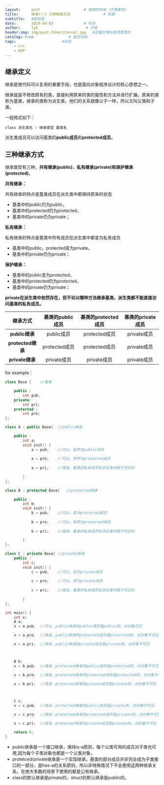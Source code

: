 ```yaml
---
layout:     post                    # 使用的布局（不需要改）
title:      继承(一) 三种继承方式               # 标题 
subtitle:   #副标题
date:       2019-04-03              # 时间
author:     lyk                      # 作者
header-img: img/post-Inheritance1.jpg   #这篇文章标题背景图片
catalog: true                # 是否归档
tags:                     #标签
    - c++
    - OOP
---
```

## 继承定义
继承是使代码可以复用的重要手段，也是面向对象程序设计的核心思想之一。

继承就是不修改原有的类，直接利用原来的类的属性和方法并进行扩展。原来的类称为基类，继承的类称为派生类，他们的关系就像父子一样，所以又叫父类和子类。

一般格式如下：
```
class 派生类名 : 继承类型 基类名
```
派生类成员可以访问基类的**public成员**和**protected成员**。
## 三种继承方式
继承类型有三种，**共有继承(public)**，**私有继承(private)**和**保护继承(protected)**。

**共有继承：**

共有继承的特点是基类成员在派生类中都保持原来的状态
- 基类中的public仍为public，
- 基类中的protected仍为protected，
- 基类中的private仍为private；


**私有继承：**

私有继承的特点是基类中所有成员在派生类中都变为私有成员
- 基类中的public，protected变为private，
- 基类中的private仍为private；

**保护继承：**
- 基类中的public变为protected，
- 基类中的protected仍为protected，
- 基类中的private仍为private；

**private在派生类中依然存在，但不论以哪种方法继承基类，派生类都不能直接访问基类的私有成员。**

继承方式 | 基类的public成员|基类的protected成员|基类的private成员
:-:|:-:|:-:|:-:|
**public继承**|public成员|protected成员|private成员
**protected继承**|protected成员|protected成员|private成员
**private继承**|private成员|private成员|private成员

for example：
```cpp
class Base {	//基类 

	public :
		int pub;
	private:
		int pri;
	protected :
		int pro;
};

class A : public Base{	//public继承 

	public :
		int a;
		void init() {
			a = pub;	//可以，依然为public成员 
			
			a = pro;	//可以，依然为protected成员 
			
			a = pri;	//错误，基类的私有成员在派生类中是不可见的 
			
		}
}; 

class B : protected Base{	//protected继承 

	public :
		int b;
		void init() {
			b = pub;	//可以，变为protected成员 
			
			b = pro;	//可以，依然为protected成员 
			
			b = pri;	//错误，基类的私有成员在派生类中是不可见的
			
		}
}; 

class C : private Base{	//private继承 
	public :
		int c;
		void init() {
			c = pub;	//可以，变为private成员 
			
			c = pro;	//可以，变为private成员 
			
			c = pri;	//错误，基类的私有成员在派生类中是不可见的 
			
		}
}; 

int main() {
	int x;
	A a;
	x = a.pub;	//可以，public继承的public成员是public的，对对象可见

	x = a.pro;	//错误，public继承的protected成员是protected的，对对象不可见

	x = a.pri;	//错误，public继承的private成员是private的，对对象不可见



	B b;
	x = b.pub;	//错误，protected继承的public成员是protected的，对对象不可见

	x = b.pro;	//错误，protected继承的protected成员是protected的，对对象不可见

	x = b.pri;	//错误，protected继承的private成员是private的，对对象不可见



	C c;
	x = c.pub;	//错误，protected继承的public成员是private的，对对象不可见

	x = c.pro;	//错误，protected继承的protected成员是private的，对对象不可见

	x = c.pri;	//错误，protected继承的private成员是private的，对对象不可见

	return 0;
}
```
- public继承是一个接口继承，保持is-a原则，每个父类可用的成员对子类也可用,因为每个子类对象也都是一个父类对象。
- protetced/private继承是一个实现继承，基类的部分成员并非完全成为子类接口的一部分，是has-a的关系原则，所以非特殊情况下不会使用这两种继承关系，在绝大多数的场景下使用的都是公有继承。
- class的默认继承是private的，struct的默认继承是public的。
